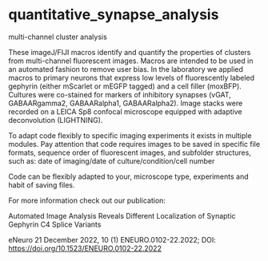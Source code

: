 # quantitative_synapse_analysis
 multi-channel cluster analysis


These imageJ/FIJI macros identify and quantify the properties of clusters from multi-channel fluorescent images. Macros are intended to be used in an automated fashion to remove user bias. In the laboratory we applied macros to primary neurons that express low levels of fluorescently labeled gephyrin (either mScarlet or mEGFP tagged) and a cell filler (moxBFP). Cultures were co-stained for markers of inhibitory synapses (vGAT, GABAARgamma2, GABAARalpha1, GABAARalpha2). Image stacks were recorded on a LEICA Sp8 confocal microscope equipped with adaptive deconvolution (LIGHTNING). 

To adapt code flexibly to specific imaging experiments it exists in multiple modules. Pay attention that code requires images to be saved in specific file formats, sequence order of fluorescent images, and subfolder structures, such as:
date of imaging/date of culture/condition/cell number

Code can be flexibly adapted to your, microscope type, experiments and habit of saving files. 

For more information check out our publication:

Automated Image Analysis Reveals Different Localization of Synaptic Gephyrin C4 Splice Variants

eNeuro 21 December 2022, 10 (1) ENEURO.0102-22.2022; DOI: https://doi.org/10.1523/ENEURO.0102-22.2022



